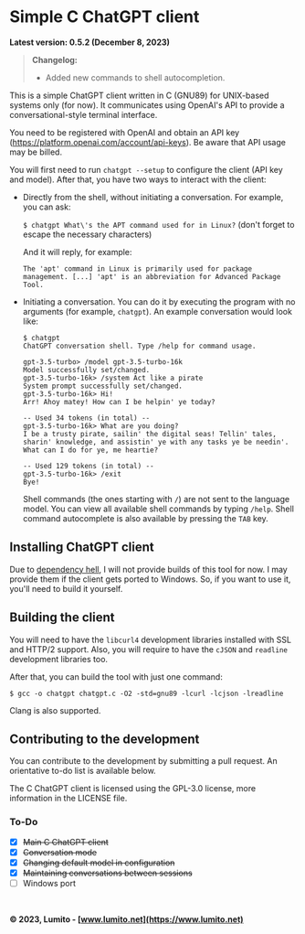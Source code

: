 # Simple C ChatGPT client

**Latest version: 0.5.2 (December 8, 2023)**
> **Changelog:**
> - Added new commands to shell autocompletion.

This is a simple ChatGPT client written in C (GNU89) for UNIX-based systems only (for now). It communicates using OpenAI's API to provide a conversational-style terminal interface.

You need to be registered with OpenAI and obtain an API key (https://platform.openai.com/account/api-keys). Be aware that API usage may be billed.

You will first need to run `chatgpt --setup` to configure the client (API key and model). After that, you have two ways to interact with the client:
- Directly from the shell, without initiating a conversation. For example, you can ask:

  `$ chatgpt What\'s the APT command used for in Linux?` (don't forget to escape the necessary characters)

  And it will reply, for example:

  `The 'apt' command in Linux is primarily used for package management. [...] 'apt' is an abbreviation for Advanced Package Tool.`
- Initiating a conversation. You can do it by executing the program with no arguments (for example, `chatgpt`). An example conversation would look like:

  ```
  $ chatgpt
  ChatGPT conversation shell. Type /help for command usage.
  
  gpt-3.5-turbo> /model gpt-3.5-turbo-16k
  Model successfully set/changed.
  gpt-3.5-turbo-16k> /system Act like a pirate
  System prompt successfully set/changed.
  gpt-3.5-turbo-16k> Hi!
  Arr! Ahoy matey! How can I be helpin' ye today?
  
  -- Used 34 tokens (in total) --
  gpt-3.5-turbo-16k> What are you doing?
  I be a trusty pirate, sailin' the digital seas! Tellin' tales, sharin' knowledge, and assistin' ye with any tasks ye be needin'. What can I do for ye, me heartie?
  
  -- Used 129 tokens (in total) --
  gpt-3.5-turbo-16k> /exit
  Bye!
  ```

  Shell commands (the ones starting with `/`) are not sent to the language model. You can view all available shell commands by typing `/help`. Shell command autocomplete is also available by pressing the `TAB` key.

## Installing ChatGPT client

Due to [dependency hell](https://en.wikipedia.org/wiki/Dependency_hell), I will not provide builds of this tool for now. I may provide them if the client gets ported to Windows. So, if you want to use it, you'll need to build it yourself.

## Building the client

You will need to have the `libcurl4` development libraries installed with SSL and HTTP/2 support. Also, you will require to have the `cJSON` and `readline` development libraries too.

After that, you can build the tool with just one command:

```
$ gcc -o chatgpt chatgpt.c -O2 -std=gnu89 -lcurl -lcjson -lreadline
```

Clang is also supported.

## Contributing to the development

You can contribute to the development by submitting a pull request. An orientative to-do list is available below.

The C ChatGPT client is licensed using the GPL-3.0 license, more information in the LICENSE file.

### To-Do

- [x] <s>Main C ChatGPT client</s>
- [x] <s>Conversation mode</s>
- [x] <s>Changing default model in configuration</s>
- [x] <s>Maintaining conversations between sessions</s>
- [ ] Windows port

<br>

**&copy; 2023, Lumito - [www.lumito.net](https://www.lumito.net)**

